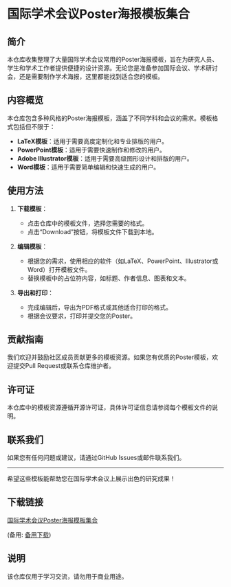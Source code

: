 # 国际学术会议Poster海报模板集合

## 简介

本仓库收集整理了大量国际学术会议常用的Poster海报模板，旨在为研究人员、学生和学术工作者提供便捷的设计资源。无论您是准备参加国际会议、学术研讨会，还是需要制作学术海报，这里都能找到适合您的模板。

## 内容概览

本仓库包含多种风格的Poster海报模板，涵盖了不同学科和会议的需求。模板格式包括但不限于：

- **LaTeX模板**：适用于需要高度定制化和专业排版的用户。
- **PowerPoint模板**：适用于需要快速制作和修改的用户。
- **Adobe Illustrator模板**：适用于需要高级图形设计和排版的用户。
- **Word模板**：适用于需要简单编辑和快速生成的用户。

## 使用方法

1. **下载模板**：
   - 点击仓库中的模板文件，选择您需要的格式。
   - 点击“Download”按钮，将模板文件下载到本地。

2. **编辑模板**：
   - 根据您的需求，使用相应的软件（如LaTeX、PowerPoint、Illustrator或Word）打开模板文件。
   - 替换模板中的占位符内容，如标题、作者信息、图表和文本。

3. **导出和打印**：
   - 完成编辑后，导出为PDF格式或其他适合打印的格式。
   - 根据会议要求，打印并提交您的Poster。

## 贡献指南

我们欢迎并鼓励社区成员贡献更多的模板资源。如果您有优质的Poster模板，欢迎提交Pull Request或联系仓库维护者。

## 许可证

本仓库中的模板资源遵循开源许可证，具体许可证信息请参阅每个模板文件的说明。

## 联系我们

如果您有任何问题或建议，请通过GitHub Issues或邮件联系我们。

---

希望这些模板能帮助您在国际学术会议上展示出色的研究成果！

## 下载链接
[国际学术会议Poster海报模板集合](https://pan.quark.cn/s/d6afcb02942f) 

(备用: [备用下载](https://pan.baidu.com/s/1MoYm_6ra1O_nxnjYFimosg?pwd=1234))

## 说明

该仓库仅用于学习交流，请勿用于商业用途。
